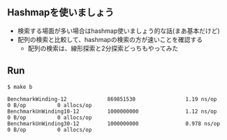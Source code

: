 ## Hashmapを使いましょう
* 検索する場面が多い場合はhashmap使いましょう的な話(まあ基本だけど)
* 配列の検索と比較して、hashmapの検索の方が速いことを確認する
  * 配列の検索は、線形探索と2分探索どっちもやってみた



## Run
```
$ make b

BenchmarkWinding-12             869851530                1.19 ns/op            0 B/op          0 allocs/op
BenchmarkUnWinding10-12         1000000000               1.12 ns/op            0 B/op          0 allocs/op
BenchmarkUnWinding30-12         1000000000               0.978 ns/op           0 B/op          0 allocs/op
```